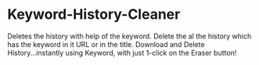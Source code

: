 # Keyword-History-Cleaner
Deletes the history with help of the keyword. Delete the al the history which has the keyword in it URL or in the title. Download and Delete History...instantly using Keyword, with just 1-click on the Eraser button!
